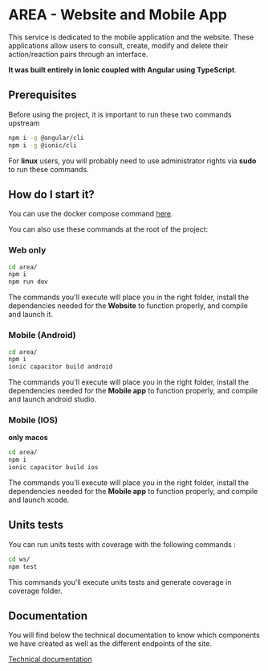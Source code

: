 # AREA - Website and Mobile App

This service is dedicated to the mobile application and the website. These applications allow users to consult, create, modify and delete their action/reaction pairs through an interface.

**It was built entirely in Ionic coupled with Angular using TypeScript**.

## Prerequisites

Before using the project, it is important to run these two commands upstream

```bash
npm i -g @angular/cli
npm i -g @ionic/cli
```

For **linux** users, you will probably need to use administrator rights via **sudo** to run these commands.

## How do I start it?

You can use the docker compose command [here](https://github.com/Tek-Pheed/AREA/blob/master/README.md).

You can also use these commands at the root of the project:

### Web only

```bash
cd area/
npm i
npm run dev
```

The commands you'll execute will place you in the right folder, install the dependencies needed for the **Website** to function properly, and compile and launch it.

### Mobile (Android)

```bash
cd area/
npm i
ionic capacitor build android
```

The commands you'll execute will place you in the right folder, install the dependencies needed for the **Mobile app** to function properly, and compile and launch android studio.

### Mobile (IOS)

**only macos**

```bash
cd area/
npm i
ionic capacitor build ios
```

The commands you'll execute will place you in the right folder, install the dependencies needed for the **Mobile app** to function properly, and compile and launch xcode.


## Units tests

You can run units tests with coverage with the following commands :

```bash
cd ws/
npm test
```

This commands you'll execute units tests and generate coverage in coverage folder.

## Documentation

You will find below the technical documentation to know which components we have created as well as the different endpoints of the site.

[Technical documentation](https://github.com/Tek-Pheed/AREA/blob/master/docs/nexus_front_doc.pdf)
